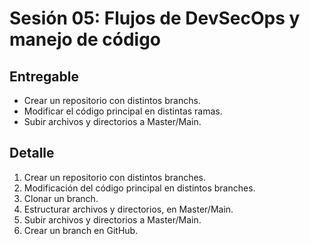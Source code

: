 # Sesión 05: Flujos de DevSecOps y manejo de código

## Entregable

* Crear un repositorio con distintos branchs.
* Modificar el código principal en distintas ramas.
* Subir archivos y directorios a Master/Main.

## Detalle

1. Crear un repositorio con distintos branches.
2. Modificación del código principal en distintos branches.
3. Clonar un branch. 
4. Estructurar archivos y directorios, en Master/Main.
5. Subir archivos y directorios a Master/Main.
6. Crear un branch en GitHub.